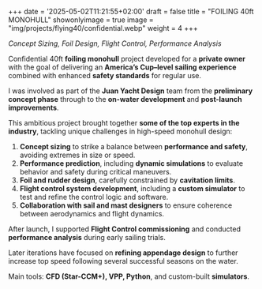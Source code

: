 +++
date = '2025-05-02T11:21:55+02:00'
draft = false
title = "FOILING 40ft MONOHULL"
showonlyimage = true
image = "img/projects/flying40/confidential.webp"
weight = 4
+++

*Concept Sizing, Foil Design, Flight Control, Performance Analysis*

<!--more-->

Confidential 40ft **foiling monohull** project developed for a **private owner** with the goal of delivering an **America’s Cup–level sailing experience** combined with enhanced **safety standards** for regular use.

I was involved as part of the **Juan Yacht Design** team from the **preliminary concept phase** through to the **on-water development** and **post-launch improvements**.

This ambitious project brought together **some of the top experts in the industry**, tackling unique challenges in high-speed monohull design:

1. **Concept sizing** to strike a balance between **performance and safety**, avoiding extremes in size or speed.
2. **Performance prediction**, including **dynamic simulations** to evaluate behavior and safety during critical maneuvers.
3. **Foil and rudder design**, carefully constrained by **cavitation limits**.
4. **Flight control system development**, including a **custom simulator** to test and refine the control logic and software.
5. **Collaboration with sail and mast designers** to ensure coherence between aerodynamics and flight dynamics.

After launch, I supported **Flight Control commissioning** and conducted **performance analysis** during early sailing trials.

Later iterations have focused on **refining appendage design** to further increase top speed following several successful seasons on the water.

Main tools: **CFD (Star-CCM+), VPP, Python**, and custom-built **simulators**.
